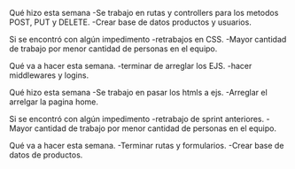 Qué hizo esta semana
    -Se trabajo en rutas y controllers para los metodos POST, PUT y DELETE.
    -Crear base de datos productos y usuarios.


Si se encontró con algún impedimento
    -retrabajos en CSS.
    -Mayor cantidad de trabajo por menor cantidad de personas en el equipo.


Qué va a hacer esta semana.
    -terminar de arreglar los EJS.
    -hacer middlewares y logins.


Qué hizo esta semana
    -Se trabajo en pasar los htmls a ejs.
    -Arreglar el arrelgar la pagina home.


Si se encontró con algún impedimento
    -retrabajo de sprint anteriores.
    -Mayor cantidad de trabajo por menor cantidad de personas en el equipo.


Qué va a hacer esta semana.
    -Terminar rutas y formularios.
    -Crear base de datos de productos.